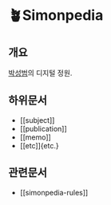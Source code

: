 # 🪴Simonpedia

## 개요

[박성범](https://parksb.github.io/)의 디지털 정원.

## 하위문서

- [[subject]]
- [[publication]]
- [[memo]]
- [[etc]]{etc.}

## 관련문서

- [[simonpedia-rules]]
